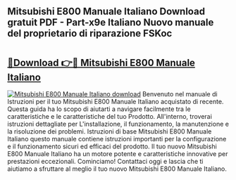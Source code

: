 ## Mitsubishi E800 Manuale Italiano Download gratuit PDF - Part-x9e Italiano Nuovo manuale del proprietario di riparazione FSKoc

# <h2><a href="http://dfgyet.blite.top/?on=Mitsubishi+E800+Manuale+Italiano">🔗Download 👉🔴 Mitsubishi E800 Manuale Italiano</a></h2>

[![Mitsubishi E800 Manuale Italiano download](https://i.imgur.com/lujVjoI.png)](http://dfgyet.blite.top/?on=Mitsubishi+E800+Manuale+Italiano)
Benvenuto nel manuale di Istruzioni per il tuo Mitsubishi E800 Manuale Italiano acquistato di recente. Questa guida ha lo scopo di aiutarti a navigare facilmente tra le caratteristiche e le caratteristiche del tuo Prodotto. All'interno, troverai istruzioni dettagliate per L'installazione, il funzionamento, la manutenzione e la risoluzione dei problemi. Istruzioni di base Mitsubishi E800 Manuale Italiano questo manuale contiene istruzioni importanti per la configurazione e il funzionamento sicuri ed efficaci del prodotto. Il tuo nuovo Mitsubishi E800 Manuale Italiano ha un motore potente e caratteristiche innovative per prestazioni eccezionali. Cominciamo! Contattaci oggi e lascia che ti aiutiamo a sfruttare al meglio il tuo nuovo Mitsubishi E800 Manuale Italiano.
